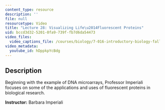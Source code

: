 ```yaml
---
content_type: resource
description: ''
file: null
resourcetype: Video
title: "Lecture 28: Visualizing Life\u2014Fluorescent Proteins"
uid: bccd3d32-5201-0fa9-739f-fb7d6da54473
video_files:
  video_captions_file: /courses/biology/7-016-introductory-biology-fall-2018/lecture-videos/lecture-28-visualizing-life2014fluorescent-proteins/hDppkpYcBdg.vtt
video_metadata:
  youtube_id: hDppkpYcBdg
---
```


Description
-----------

Beginning with the example of DNA microarrays, Professor Imperiali focuses on some of the applications and uses of fluorescent proteins in biological research.

**Instructor:** Barbara Imperiali